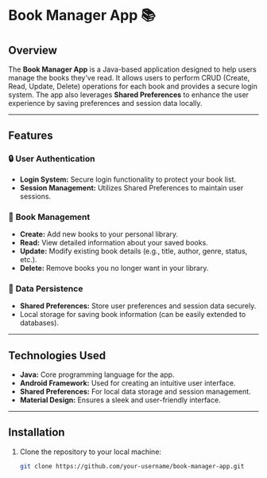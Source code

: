# Book Manager App 📚

## Overview

The **Book Manager App** is a Java-based application designed to help users manage the books they've read. It allows users to perform CRUD (Create, Read, Update, Delete) operations for each book and provides a secure login system. The app also leverages **Shared Preferences** to enhance the user experience by saving preferences and session data locally.

---

## Features

### 🔒 **User Authentication**
- **Login System:** Secure login functionality to protect your book list.
- **Session Management:** Utilizes Shared Preferences to maintain user sessions.

### 📖 **Book Management**
- **Create:** Add new books to your personal library.
- **Read:** View detailed information about your saved books.
- **Update:** Modify existing book details (e.g., title, author, genre, status, etc.).
- **Delete:** Remove books you no longer want in your library.

### 💾 **Data Persistence**
- **Shared Preferences:** Store user preferences and session data securely.
- Local storage for saving book information (can be easily extended to databases).

---

## Technologies Used

- **Java:** Core programming language for the app.
- **Android Framework:** Used for creating an intuitive user interface.
- **Shared Preferences:** For local data storage and session management.
- **Material Design:** Ensures a sleek and user-friendly interface.

---

## Installation

1. Clone the repository to your local machine:
   ```bash
   git clone https://github.com/your-username/book-manager-app.git
